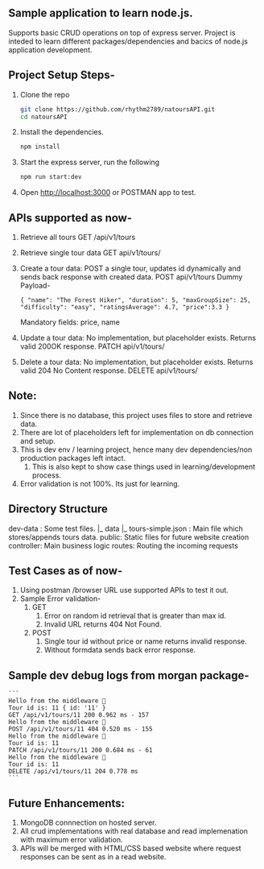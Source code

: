 ## Sample application to learn node.js.

Supports basic CRUD operations on top of express server.
Project is inteded to learn different packages/dependencies and bacics of node.js application development.

## Project Setup Steps-

1. Clone the repo

   ```bash
   git clone https://github.com/rhythm2789/natoursAPI.git
   cd natoursAPI
   ```

2. Install the dependencies.

   ```bash
   npm install
   ```

3. Start the express server, run the following

   ```bash
   npm run start:dev
   ```

4. Open [http://localhost:3000](http://localhost:3000) or POSTMAN app to test.

## APIs supported as now-

1. Retrieve all tours
   GET /api/v1/tours

2. Retrieve single tour data
   GET api/v1/tours/<id>

3. Create a tour data: POST a single tour, updates id dynamically and sends back response with created data.
   POST api/v1/tours
   Dummy Payload-

   ```
   { "name": "The Forest Hiker", "duration": 5, "maxGroupSize": 25, "difficulty": "easy", "ratingsAverage": 4.7, "price":3.3 }
   ```

   Mandatory fields: price, name

4. Update a tour data: No implementation, but placeholder exists. Returns valid 200OK response.
   PATCH api/v1/tours/<id>

5. Delete a tour data: No implementation, but placeholder exists. Returns valid 204 No Content response.
   DELETE api/v1/tours/<id>

## Note:

1. Since there is no database, this project uses files to store and retrieve data.
2. There are lot of placeholders left for implementation on db connection and setup.
3. This is dev env / learning project, hence many dev dependencies/non production packages left intact.
   1. This is also kept to show case things used in learning/development process.
4. Error validation is not 100%. Its just for learning.

## Directory Structure

dev-data : Some test files.
|_ data
|_ tours-simple.json : Main file which stores/appends tours data.
public: Static files for future website creation
controller: Main business logic
routes: Routing the incoming requests

## Test Cases as of now-

1. Using postman /browser URL use supported APIs to test it out.
2. Sample Error validation-
   1. GET
      1. Error on random id retrieval that is greater than max id.
      2. Invalid URL returns 404 Not Found.
   2. POST
      1. Single tour id without price or name returns invalid response.
      2. Without formdata sends back error response.

## Sample dev debug logs from morgan package-

    ```
    Hello from the middleware 👋
    Tour id is: 11 { id: '11' }
    GET /api/v1/tours/11 200 0.962 ms - 157
    Hello from the middleware 👋
    POST /api/v1/tours/11 404 0.520 ms - 155
    Hello from the middleware 👋
    Tour id is: 11
    PATCH /api/v1/tours/11 200 0.684 ms - 61
    Hello from the middleware 👋
    Tour id is: 11
    DELETE /api/v1/tours/11 204 0.778 ms
    ```

## Future Enhancements:

1. MongoDB connnection on hosted server.
2. All crud implementations with real database and read implemenation with maximum error validation.
3. APIs will be merged with HTML/CSS based website where request responses can be sent as in a read website.
